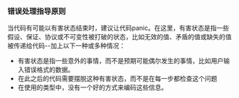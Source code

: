 ### 错误处理指导原则
当代码有可能以有害状态结束时，建议让代码panic。在这里，有害状态是指一些假设、保证、协议或不可变性被打破的状态，比如无效的值、矛盾的值或缺失的值被传递给代码--加上以下一种或多种情况：
* 有害状态是指一些意外的事情，而不是预期可能偶尔发生的事情，比如用户输入错误格式的数据。
* 在此之后的代码需要摆脱这种有害状态，而不是在每一步都检查这个问题
* 在使用的类型中，没有一个好的方式来编码这些信息。
